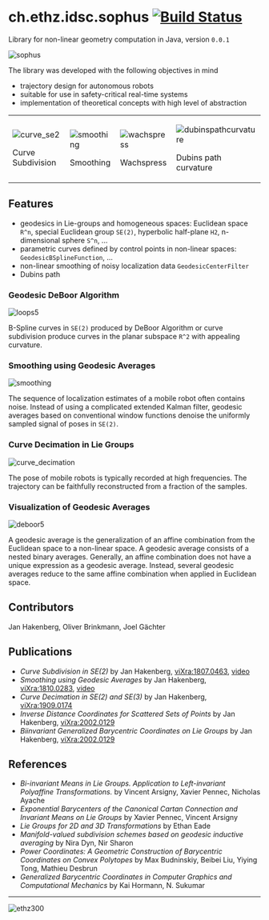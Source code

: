 # ch.ethz.idsc.sophus <a href="https://travis-ci.org/idsc-frazzoli/owl"><img src="https://travis-ci.org/idsc-frazzoli/owl.svg?branch=master" alt="Build Status"></a>

Library for non-linear geometry computation in Java, version `0.0.1`

![sophus](https://user-images.githubusercontent.com/4012178/64911180-9f1d5080-d71e-11e9-9490-ae484d0399f3.png)

The library was developed with the following objectives in mind
* trajectory design for autonomous robots
* suitable for use in safety-critical real-time systems
* implementation of theoretical concepts with high level of abstraction

<table>
<tr>
<td>

![curve_se2](https://user-images.githubusercontent.com/4012178/47631757-8f693d80-db47-11e8-9c00-7796b07c48fc.png)

Curve Subdivision

<td>

![smoothing](https://user-images.githubusercontent.com/4012178/47631759-91cb9780-db47-11e8-9dc7-a2631a144ecc.png)

Smoothing

<td>

![wachspress](https://user-images.githubusercontent.com/4012178/62423041-7c7a2f80-b6bc-11e9-874e-414ae13be3ab.png)

Wachspress

<td>

![dubinspathcurvature](https://user-images.githubusercontent.com/4012178/50681318-5d72cc80-100b-11e9-943e-e168d0463eca.png)

Dubins path curvature

</tr>
</table>

## Features

* geodesics in Lie-groups and homogeneous spaces: Euclidean space `R^n`, special Euclidean group `SE(2)`, hyperbolic half-plane `H2`, n-dimensional sphere `S^n`, ...
* parametric curves defined by control points in non-linear spaces: `GeodesicBSplineFunction`, ...
* non-linear smoothing of noisy localization data `GeodesicCenterFilter`
* Dubins path

### Geodesic DeBoor Algorithm

![loops5](https://user-images.githubusercontent.com/4012178/51076078-3c0d8280-1694-11e9-9857-2166598c09b2.png)

B-Spline curves in `SE(2)` produced by DeBoor Algorithm or curve subdivision produce curves in the planar subspace `R^2` with appealing curvature.

### Smoothing using Geodesic Averages

![smoothing](https://user-images.githubusercontent.com/4012178/51090026-283a4d00-1776-11e9-81d3-aae3e34402f1.png)

The sequence of localization estimates of a mobile robot often contains noise.
Instead of using a complicated extended Kalman filter, geodesic averages based on conventional window functions denoise the uniformly sampled signal of poses in `SE(2)`.

### Curve Decimation in Lie Groups

![curve_decimation](https://user-images.githubusercontent.com/4012178/64847671-cf29fe00-d60f-11e9-8993-9f5549388ceb.png)

The pose of mobile robots is typically recorded at high frequencies.
The trajectory can be faithfully reconstructed from a fraction of the samples. 

### Visualization of Geodesic Averages

![deboor5](https://user-images.githubusercontent.com/4012178/51075948-ade4cc80-1692-11e9-9c9a-1e75084df796.png)

A geodesic average is the generalization of an affine combination from the Euclidean space to a non-linear space.
A geodesic average consists of a nested binary averages.
Generally, an affine combination does not have a unique expression as a geodesic average.
Instead, several geodesic averages reduce to the same affine combination when applied in Euclidean space. 

## Contributors

Jan Hakenberg, Oliver Brinkmann, Joel Gächter

## Publications

* *Curve Subdivision in SE(2)*
by Jan Hakenberg,
[viXra:1807.0463](http://vixra.org/abs/1807.0463),
[video](https://www.youtube.com/watch?v=2vDciaUgL4E)
* *Smoothing using Geodesic Averages*
by Jan Hakenberg,
[viXra:1810.0283](http://vixra.org/abs/1810.0283),
[video](https://www.youtube.com/watch?v=dmFO72Pigb4)
* *Curve Decimation in SE(2) and SE(3)*
by Jan Hakenberg,
[viXra:1909.0174](http://vixra.org/abs/1909.0174)
* *Inverse Distance Coordinates for Scattered Sets of Points*
by Jan Hakenberg,
[viXra:2002.0129](http://vixra.org/abs/2002.0129)
* *Biinvariant Generalized Barycentric Coordinates on Lie Groups*
by Jan Hakenberg,
[viXra:2002.0129](http://vixra.org/abs/2002.0129)

## References

* *Bi-invariant Means in Lie Groups. Application to Left-invariant Polyaffine Transformations.* by Vincent Arsigny, Xavier Pennec, Nicholas Ayache
* *Exponential Barycenters of the Canonical Cartan Connection and Invariant Means on Lie Groups* by Xavier Pennec, Vincent Arsigny
* *Lie Groups for 2D and 3D Transformations* by Ethan Eade
* *Manifold-valued subdivision schemes based on geodesic inductive averaging* by Nira Dyn, Nir Sharon
* *Power Coordinates: A Geometric Construction of Barycentric Coordinates on Convex Polytopes* by Max Budninskiy, Beibei Liu, Yiying Tong, Mathieu Desbrun
* *Generalized Barycentric Coordinates in Computer Graphics and Computational Mechanics* by Kai Hormann, N. Sukumar 

---

![ethz300](https://user-images.githubusercontent.com/4012178/45925071-bf9d3b00-bf0e-11e8-9d92-e30650fd6bf6.png)
